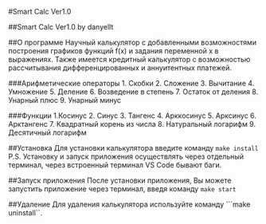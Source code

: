 #Smart Calc Ver1.0


##Smart Calc Ver1.0 by danyellt

##О программе
  Научный калькулятор с добавленными возможностями построения графиков функций f(x) и задания переменной x в выражениях. Также имеется кредитный 
  калькулятор с возможностью рассчитывания дифференцированных и аннуитентных платежей.


###Арифметические операторы
      1. Скобки
      2. Сложение
      3. Вычитание
      4. Умножение
      5. Деление
      6. Возведение в степень
      7. Остаток от деления
      8. Унарный плюс
      9. Унарный минус
          
###Функции
      1.Косинус
      2. Синус
      3. Тангенс
      4. Арккосинус
      5. Арксинус
      6. Арктангенс
      7. Квадратный корень из числа
      8. Натуральный логарифм
      9. Десятичный логарифм


##Установка
    Для установки калькулятора введите команду ```make install``` 
    P.S. Установку и запуск приложения осуществлять через отдельный терминал, через встроенный терминал VS Code бывают баги.

##Запуск приложения
    После установки приложения, Вы можете запустить приложение через терминал, введя команду ```make start```

##Удаление
    Для удаления калькулятора используйте команду ```make uninstall``.


